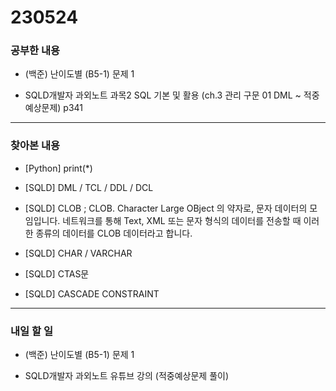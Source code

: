 # 230524

### 공부한 내용

- (백준) 난이도별 (B5-1) 문제 1

- SQLD개발자 과외노트 과목2 SQL 기본 및 활용 (ch.3 관리 구문 01 DML ~ 적중예상문제) p341

---

### 찾아본 내용

- [Python] print(\*)

- [SQLD] DML / TCL / DDL / DCL

- [SQLD] CLOB ; CLOB. Character Large OBject 의 약자로, 문자 데이터의 모임입니다. 네트워크를 통해 Text, XML 또는 문자 형식의 데이터를 전송할 때 이러한 종류의 데이터를 CLOB 데이터라고 합니다.

- [SQLD] CHAR / VARCHAR

- [SQLD] CTAS문

- [SQLD] CASCADE CONSTRAINT

---

### 내일 할 일

- (백준) 난이도별 (B5-1) 문제 1

- SQLD개발자 과외노트 유튜브 강의 (적중예상문제 풀이)
